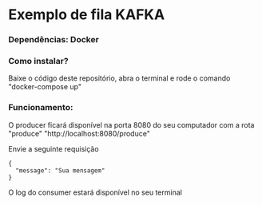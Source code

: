 # Exemplo de fila KAFKA

### Dependências: Docker

### Como instalar?

Baixe o código deste repositório, abra o terminal e rode o comando "docker-compose up"

### Funcionamento:

O producer ficará disponível na porta 8080 do seu computador com a rota "produce" "http://localhost:8080/produce"

Envie a seguinte requisição
``` 
{
  "message": "Sua mensagem" 
}
```

O log do consumer estará disponível no seu terminal
